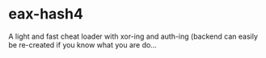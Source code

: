 # eax-hash4
A light and fast cheat loader with xor-ing and auth-ing (backend can easily be re-created if you know what you are do…

